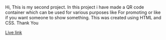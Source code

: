 Hi, 
This is my second project. 
In this project i have made a QR code container which can be used for various purposes like For promoting or like if you want someone to show something.
This was created using HTML and CSS.
Thank You

<p><a href="https://yashyadurai.github.io/QR-code-container/" target="_blank">Live link</a></p>
